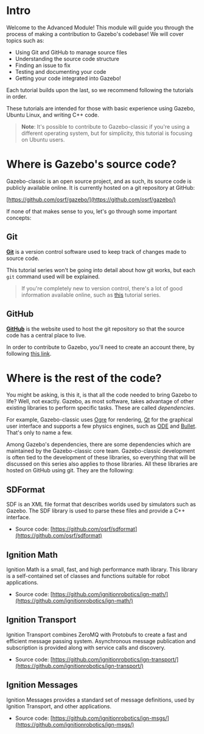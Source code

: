 # Intro

Welcome to the Advanced Module! This module will guide you through the
process of making a contribution to Gazebo's codebase! We will cover
topics such as:

* Using Git and GitHub to manage source files
* Understanding the source code structure
* Finding an issue to fix
* Testing and documenting your code
* Getting your code integrated into Gazebo!

Each tutorial builds upon the last, so we recommend following the tutorials in order.

These tutorials are intended for those with basic experience using Gazebo,
Ubuntu Linux, and writing C++ code.

> **Note**: It's possible to contribute to Gazebo-classic if you're using a different
operating system, but for simplicity, this tutorial is focusing on Ubuntu users.

# Where is Gazebo's source code?

Gazebo-classic is an open source project, and as such, its source code is publicly
available online. It is currently hosted on a git repository at GitHub:

[https://github.com/osrf/gazebo/](https://github.com/osrf/gazebo/)

If none of that makes sense to you, let's go through some important concepts:

## Git

[**Git**](https://git-scm.org/) is a version control software used to
keep track of changes made to source code.

This tutorial series won't be going into detail about how git works, but
each `git` command used will be explained.

> If you're completely new to version control, there's a lot of good information
available online, such as [this](https://www.youtube.com/watch?v=SWYqp7iY_Tc)
tutorial series.

## GitHub

[**GitHub**](https://github.com) is the website used to host the git
repository so that the source code has a central place to live.

In order to contribute to Gazebo, you'll need to create an account there, by
following [this link](https://github.com/join).

# Where is the rest of the code?

You might be asking, is this it, is that all the code needed to bring Gazebo
to life? Well, not exactly. Gazebo, as most software, takes advantage of other
existing libraries to perform specific tasks. These are called _dependencies_.

For example, Gazebo-classic uses [Ogre](http://www.ogre3d.org/) for rendering,
[Qt](https://www.qt.io/) for the graphical user interface and supports a few
physics engines, such as [ODE](http://www.ode.org/) and
[Bullet](http://bulletphysics.org/wordpress/). That's only to name a few.

Among Gazebo's dependencies, there are some dependencies which are maintained
by the Gazebo-classic core team. Gazebo-classic development is often tied to the development of
these libraries, so everything that will be discussed on this series also
applies to those libraries. All these libraries are hosted on GitHub using
git. They are the following:

## SDFormat

SDF is an XML file format that describes worlds used by simulators
such as Gazebo. The SDF library is used to parse these files and provide a
C++ interface.

* Source code: [https://github.com/osrf/sdformat](https://github.com/osrf/sdformat)

## Ignition Math

Ignition Math is a small, fast, and high performance math library. This library
is a self-contained set of classes and functions suitable for robot applications.

* Source code: [https://github.com/ignitionrobotics/ign-math/](https://github.com/ignitionrobotics/ign-math/)

## Ignition Transport

Ignition Transport combines ZeroMQ with Protobufs to create a fast and
efficient message passing system. Asynchronous message publication and
subscription is provided along with service calls and discovery.

* Source code: [https://github.com/ignitionrobotics/ign-transport/](https://github.com/ignitionrobotics/ign-transport/)

## Ignition Messages

Ignition Messages provides a standard set of message definitions, used by
Ignition Transport, and other applications.

* Source code: [https://github.com/ignitionrobotics/ign-msgs/](https://github.com/ignitionrobotics/ign-msgs/)


